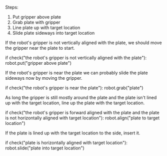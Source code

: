 

Steps:
1. Put gripper above plate
2. Grab plate with gripper
3. Line plate up with target location
4. Slide plate sideways into target location

If the robot's gripper is not vertically aligned with the plate, we should move the gripper near the plate to start.

if check("the robot's gripper is not vertically aligned with the plate"):
    robot.put("gripper above plate")

If the robot's gripper is near the plate we can probably slide the plate sideways now by moving the gripper.

if check("the robot's gripper is near the plate"):
    robot.grab("plate")

As long the gripper is still mostly around the plate and the plate isn't lined up with the target location, line up the plate with the target location.

if check("the robot's gripper is forward aligned with the plate and the plate is not horizontally aligned with target location"):
    robot.align("plate to target location")

If the plate is lined up with the target location to the side, insert it.

if check("plate is horizontally aligned with target location"):
    robot.slide("plate into target location")